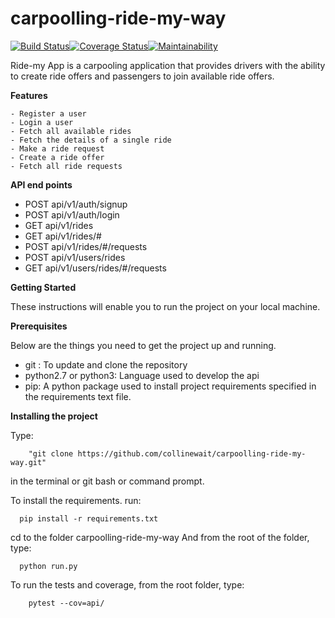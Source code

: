 # carpoolling-ride-my-way 

[![Build Status](https://travis-ci.org/collinewait/carpoolling-ride-my-way.svg?branch=develop)](https://travis-ci.org/collinewait/carpoolling-ride-my-way)[![Coverage Status](https://coveralls.io/repos/github/collinewait/carpoolling-ride-my-way/badge.svg)](https://coveralls.io/github/collinewait/carpoolling-ride-my-way)[![Maintainability](https://api.codeclimate.com/v1/badges/acb8766d9fea3341890d/maintainability)](https://codeclimate.com/github/collinewait/carpoolling-ride-my-way/maintainability)

Ride-my App is a carpooling application that provides drivers with the ability to create ride offers  and passengers to join available ride offers.

**Features**

    - Register a user
    - Login a user 
    - Fetch all available rides 
    - Fetch the details of a single ride
    - Make a ride request
    - Create a ride offer 
    - Fetch all ride requests
**API end points**

- POST api/v1/auth/signup 
- POST api/v1/auth/login 
- GET api/v1/rides 
- GET api/v1/rides/#
- POST api/v1/rides/#/requests
- POST api/v1/users/rides
- GET api/v1/users/rides/#/requests

**Getting Started**

These instructions will enable you to run the project on your local machine.

**Prerequisites**

Below are the things you need to get the project up and running.

- git : To update and clone the repository
- python2.7 or python3: Language used to develop the api
- pip: A python package used to install project requirements specified in the requirements text file.

**Installing the project**

Type: 
        
        "git clone https://github.com/collinewait/carpoolling-ride-my-way.git"
   in the terminal or git bash or command prompt.

To install the requirements. run:

      pip install -r requirements.txt

cd to the folder carpoolling-ride-my-way
And from the root of the folder, type:
      
      python run.py
      
To run the tests and coverage, from the root folder, type: 
        
        pytest --cov=api/
